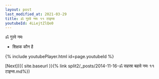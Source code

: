 ```yaml
---
layout: post
last_modified_at: 2021-03-29
title: ॐ गुरवे नमः ११ टाइम्स
youtubeId: 4LLejtZlQe0
---
```

 
 
 ॐ गुरवे नमः  
 
 -  शिक्षक कौन है 
 
  
 
  
 
 
 
 
 
 


{% include youtubePlayer.html id=page.youtubeId %}
 
[Next]({{ site.baseurl }}{% link  split2/_posts/2014-11-16-ॐ सहस्रा बहावे नमः ११ टाइम्स.md%})
 
